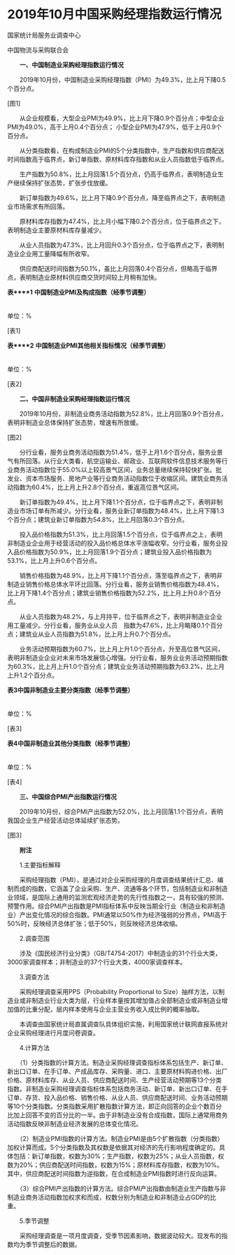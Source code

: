 # 2019年10月中国采购经理指数运行情况

国家统计局服务业调查中心

中国物流与采购联合会

　　**一、中国制造业采购经理指数运行情况**

　　2019年10月份，中国制造业采购经理指数（PMI）为49.3%，比上月下降0.5个百分点。

\[图1\]

　　从企业规模看，大型企业PMI为49.9%，比上月下降0.9个百分点；中型企业PMI为49.0%，高于上月0.4个百分点； 小型企业PMI为47.9%，低于上月0.9个百分点。

　　从分类指数看，在构成制造业PMI的5个分类指数中，生产指数和供应商配送时间指数高于临界点，新订单指数、原材料库存指数和从业人员指数低于临界点。

　　生产指数为50.8%，比上月回落1.5个百分点，仍高于临界点，表明制造业生产继续保持扩张态势，扩张步伐放缓。

　　新订单指数为49.6%，比上月下降0.9个百分点，降至临界点之下，表明制造业市场需求有所回落。

　　原材料库存指数为47.4%，比上月小幅下降0.2个百分点，位于临界点之下，表明制造业主要原材料库存量减少。

　　从业人员指数为47.3%，比上月回升0.3个百分点，位于临界点之下，表明制造业企业用工量降幅有所收窄。

　　供应商配送时间指数为50.1%，虽比上月回落0.4个百分点，但略高于临界点，表明制造业原材料供应商交货时间较上月稍有加快。

**表****1** **中国制造业****PMI****及构成指数（经季节调整）**

　　　　　　　　　　　　　　　　　　　　　　　　　　　　　　　　　　　　　　　　　　　　　单位：%

\[表1\]

**表****2** **中国制造业****PMI****其他相关指标情况（经季节调整）**

　　　　　　　　　　　　　　　　　　　　　　　　　　　　　　　　　　　　　　　　　　　　　单位：%

\[表2\]

　　**二、中国非制造业采购经理指数运行情况**

　　2019年10月份，非制造业商务活动指数为52.8%，比上月回落0.9个百分点，表明非制造业总体保持扩张态势，增速有所放缓。

\[图2\]

　　分行业看，服务业商务活动指数为51.4%，低于上月1.6个百分点，服务业景气有所回落。从行业大类看，航空运输业、邮政业、互联网软件信息技术服务等行业商务活动指数位于55.0%以上较高景气区间，业务总量继续保持较快扩张。批发业、资本市场服务、房地产业等行业商务活动指数位于收缩区间。建筑业商务活动指数为60.4%，比上月上升2.8个百分点，重返高位景气区间。

　　新订单指数为49.4%，比上月下降1.1个百分点，位于临界点之下，表明非制造业市场订单有所减少。分行业看，服务业新订单指数为48.4%，比上月下降1.3个百分点；建筑业新订单指数为54.8%，比上月回落0.3个百分点。

　　投入品价格指数为51.3%，比上月回落1.5个百分点，位于临界点之上，表明非制造业企业用于经营活动的投入品价格总体水平涨幅收窄。分行业看，服务业投入品价格指数为50.9%，比上月回落1.9个百分点；建筑业投入品价格指数为53.1%，比上月上升0.6个百分点。

　　销售价格指数为48.9%，比上月下降1.1个百分点，落至临界点之下，表明非制造业销售价格总体水平环比回落。分行业看，服务业销售价格指数为48.4%，比上月下降1.4个百分点；建筑业销售价格指数为52.2%，比上月上升0.8个百分点。

　　从业人员指数为48.2%，与上月持平，位于临界点之下，表明非制造业企业用工量减少。分行业看，服务业从业人员　指数为47.6%，比上月略降0.1个百分点；建筑业从业人员指数为51.8%，比上月上升0.7个百分点。

　　业务活动预期指数为60.7%，比上月上升1.0个百分点，升至高位景气区间，表明非制造业企业对未来市场发展信心增强。分行业看，服务业业务活动预期指数为60.3%，比上月上升1.0个百分点；建筑业业务活动预期指数为63.2%，比上月上升1.2个百分点。

**表****3****中国非制造业主要分类指数（经季节调整）**

　　　　　　　　　　　　　　　　　　　　　　　　　　　　　　　　　　　　　　　　　　　　　单位：%

\[表3\]

**表****4****中国非制造业其他分类指数（经季节调整）**

　　　　　　　　　　　　　　　　　　　　　　　　　　　　　　　　　　　　　　　　　　　　　单位：%

\[表4\]

　　**三、中国综合****PMI****产出指数运行情况**

　　2019年10月份，综合PMI产出指数为52.0%，比上月回落1.1个百分点，表明我国企业生产经营活动总体延续扩张态势。

\[图3\]

　　**附注**

　　1.主要指标解释

　　采购经理指数（PMI），是通过对企业采购经理的月度调查结果统计汇总、编制而成的指数，它涵盖了企业采购、生产、流通等各个环节，包括制造业和非制造业领域，是国际上通用的监测宏观经济走势的先行性指数之一，具有较强的预测、预警作用。综合PMI产出指数是PMI指标体系中反映当期全行业（制造业和非制造业）产出变化情况的综合指数。PMI通常以50%作为经济强弱的分界点，PMI高于50%时，反映经济总体扩张；低于50%，则反映经济总体收缩。

　　2.调查范围

　　涉及《国民经济行业分类》（GB/T4754-2017）中制造业的31个行业大类，3000家调查样本；非制造业的37个行业大类，4000家调查样本。

　　3.调查方法

　　采购经理调查采用PPS（Probability Proportional to Size）抽样方法，以制造业或非制造业行业大类为层，行业样本量按其增加值占全部制造业或非制造业增加值的比重分配，层内样本使用与企业主营业务收入成比例的概率抽取。

　　本调查由国家统计局直属调查队具体组织实施，利用国家统计联网直报系统对企业采购经理进行月度问卷调查。

　　4.计算方法

　　（1）分类指数的计算方法。制造业采购经理调查指标体系包括生产、新订单、新出口订单、在手订单、产成品库存、采购量、进口、主要原材料购进价格、出厂价格、原材料库存、从业人员、供应商配送时间、生产经营活动预期等13个分类指数。非制造业采购经理调查指标体系包括商务活动、新订单、新出口订单、在手订单、存货、投入品价格、销售价格、从业人员、供应商配送时间、业务活动预期等10个分类指数。分类指数采用扩散指数计算方法，即正向回答的企业个数百分比加上回答不变的百分比的一半。由于非制造业没有合成指数，国际上通常用商务活动指数反映非制造业经济发展的总体变化情况。

　　（2）制造业PMI指数的计算方法。制造业PMI是由5个扩散指数（分类指数）加权计算而成。5个分类指数及其权数是依据其对经济的先行影响程度确定的。具体包括：新订单指数，权数为30%；生产指数，权数为25%；从业人员指数，权数为20%；供应商配送时间指数，权数为15%；原材料库存指数，权数为10%。其中，供应商配送时间指数为逆指数，在合成制造业PMI指数时进行反向运算。

　　（3）综合PMI产出指数的计算方法。综合PMI产出指数由制造业生产指数与非制造业商务活动指数加权求和而成，权数分别为制造业和非制造业占GDP的比重。

　　5.季节调整

　　采购经理调查是一项月度调查，受季节因素影响，数据波动较大。现发布的指数均为季节调整后的数据。